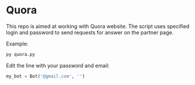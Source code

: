 # Quora
This repo is aimed at working with Quora website. 
The script uses specified login and password to send requests for answer on the partner page. 

Example:
```python
py quora.py
```
Edit the line with your password and email:
```python
my_bot = Bot('@gmail.com', '')
```